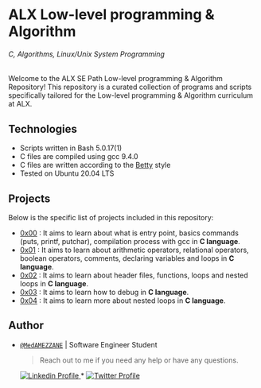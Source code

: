 # ALX Low-level programming & Algorithm
###### *C, Algorithms, Linux/Unix System Programming*

Welcome to the ALX SE Path Low-level programming & Algorithm Repository! This repository is a curated collection of programs and scripts specifically tailored for the Low-level programming & Algorithm curriculum at ALX.

## Technologies
* Scripts written in Bash 5.0.17(1)
* C files are compiled using gcc 9.4.0
* C files are written according to the [Betty](https://github.com/alx-tools/Betty) style
* Tested on Ubuntu 20.04 LTS

## Projects
Below is the specific list of projects included in this repository:

- [0x00](./0x00-hello_world) : It aims to learn about what is entry point, basics commands (puts, printf, putchar), compilation process with gcc in **C language**.
- [0x01](./0x01-variables_if_else_while) : It aims to learn about arithmetic operators, relational operators, boolean operators, comments, declaring variables and loops in **C language**.
- [0x02](./0x02-functions_nested_loops) : It aims to learn about header files, functions, loops and nested loops in **C language**.
- [0x03](./0x03-debugging) : It aims to learn how to debug in **C language**.
- [0x04](./0x04-more_functions_nested_loops) : It aims to learn more about nested loops in **C language**.


## Author

- [`@MedAMEZZANE`]() | Software Engineer Student

    > Reach out to me if you need any help or have any questions.

    <a href="https://www.linkedin.com/in/mohamed-amezzane/">
        <img alt="Linkedin Profile" src="https://img.shields.io/badge/-Linkedin-0072b1?style=flat&logo=Linkedin&logoColor=white&link=https://www.linkedin.com/in/mohamed-amezzane/" />
    </a>
    <span> * </span>
    <a href="https://twitter.com/MedAMEZZANE">
        <img alt="Twitter Profile" src="https://img.shields.io/badge/-Twitter-0072b1?style=flat&logo=Twitter&logoColor=white&link=https://www.linkedin.com/in/mohamed-amezzane/&color=1DA1F2" />
    </a>